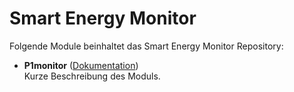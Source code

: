 # Smart Energy Monitor

Folgende Module beinhaltet das Smart Energy Monitor Repository:

- __P1monitor__ ([Dokumentation](P1monitor))  
	Kurze Beschreibung des Moduls.